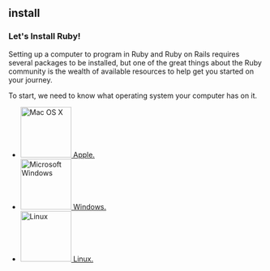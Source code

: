 ## install
### Let's Install Ruby!

Setting up a computer to program in Ruby and Ruby on Rails requires several packages to be installed, but one of the
great things about the Ruby community is the wealth of available resources to help get you started on your journey.

To start, we need to know what operating system your computer has on it.

<ul id="os-select">
  <li>
    <a id="body" href="/install/osx">
      <img src="https://github.com/danchoi/bostonrb-beginners/raw/master/public/images/osx.png" alt="Mac OS X" width="100" height="100" />
      Apple.
    </a>
  </li>
  <li>
    <a href="/install/windows">
      <img src="https://github.com/danchoi/bostonrb-beginners/raw/master/public/images/windows.png" alt="Microsoft Windows"  width="100" height="100" />
      Windows.
    </a>
  </li>
  <li>
    <a href="/install/linux">
      <img src="https://github.com/danchoi/bostonrb-beginners/raw/master/public/images/tux.png" alt="Linux" width="100" height="100" />
      Linux.
    </a>
  </li>
</ul>
